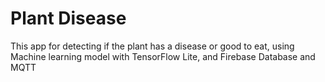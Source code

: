 # Plant Disease 
 This app for detecting if the plant has a disease or good to eat, using Machine learning model with TensorFlow Lite, and Firebase Database and MQTT
